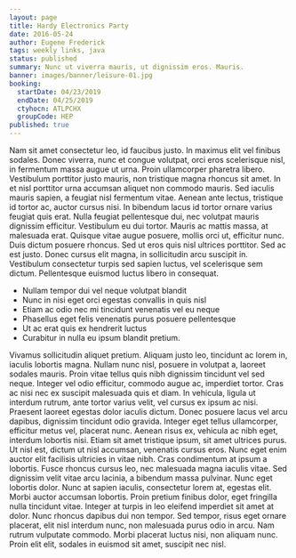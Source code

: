 ```yaml
---
layout: page
title: Hardy Electronics Party
date: 2016-05-24
author: Eugene Frederick
tags: weekly links, java
status: published
summary: Nunc ut viverra mauris, ut dignissim eros. Mauris.
banner: images/banner/leisure-01.jpg
booking:
  startDate: 04/23/2019
  endDate: 04/25/2019
  ctyhocn: ATLPCHX
  groupCode: HEP
published: true
---
```

Nam sit amet consectetur leo, id faucibus justo. In maximus elit vel finibus sodales. Donec viverra, nunc et congue volutpat, orci eros scelerisque nisl, in fermentum massa augue ut urna. Proin ullamcorper pharetra libero. Vestibulum porttitor justo mauris, non tristique magna rhoncus sit amet. In et nisl porttitor urna accumsan aliquet non commodo mauris. Sed iaculis mauris sapien, a feugiat nisl fermentum vitae. Aenean ante lectus, tristique id tortor ac, auctor cursus nisi.
In bibendum lacus id tortor ornare varius feugiat quis erat. Nulla feugiat pellentesque dui, nec volutpat mauris dignissim efficitur. Vestibulum eu dui tortor. Mauris ac mattis massa, at malesuada erat. Quisque vitae augue posuere, mollis orci ut, efficitur nunc. Duis dictum posuere rhoncus. Sed ut eros quis nisl ultrices porttitor. Sed ac est justo. Donec cursus elit magna, in sollicitudin arcu suscipit in. Vestibulum consectetur turpis sed sapien luctus, vel scelerisque sem dictum. Pellentesque euismod luctus libero in consequat.

* Nullam tempor dui vel neque volutpat blandit
* Nunc in nisi eget orci egestas convallis in quis nisl
* Etiam ac odio nec mi tincidunt venenatis vel eu neque
* Phasellus eget felis venenatis purus posuere pellentesque
* Ut ac erat quis ex hendrerit luctus
* Curabitur in nulla eu ipsum blandit pretium.

Vivamus sollicitudin aliquet pretium. Aliquam justo leo, tincidunt ac lorem in, iaculis lobortis magna. Nullam nunc nisl, posuere in volutpat a, laoreet sodales mauris. Proin vitae tellus quis nibh dignissim tincidunt vel sed neque. Integer vel odio efficitur, commodo augue ac, imperdiet tortor. Cras ac nisi nec ex suscipit malesuada quis et diam. In vehicula, ligula ut interdum rutrum, ante tortor varius velit, vel cursus ex ipsum ac nisi. Praesent laoreet egestas dolor iaculis dictum. Donec posuere lacus vel arcu dapibus, dignissim tincidunt odio gravida. Integer eget tellus ullamcorper, efficitur metus vel, placerat nunc. Aenean risus ex, vehicula ac nibh eget, interdum lobortis nisi. Etiam sit amet tristique ipsum, sit amet ultrices purus.
Ut nisl est, dictum ut nisl accumsan, venenatis cursus eros. Nunc eget enim auctor elit facilisis ultricies in vitae nibh. Cras condimentum at ipsum a lobortis. Fusce rhoncus cursus leo, nec malesuada magna iaculis vitae. Sed dignissim velit vitae arcu lacinia, a bibendum massa pulvinar. Nunc eget lobortis dolor. Nunc at sapien iaculis, consectetur lorem at, egestas elit. Morbi auctor accumsan lobortis. Proin pretium finibus dolor, eget fringilla nulla tincidunt vitae. Integer at turpis in leo eleifend imperdiet sit amet at dolor. Nunc rhoncus dapibus dui non tempor. Sed tempor, risus eget ornare placerat, elit nisl interdum nunc, non malesuada purus odio in arcu. Nam rutrum vulputate commodo. Morbi placerat luctus nisi, non aliquam nunc. Proin elit elit, sodales in euismod sit amet, suscipit nec nisl.
